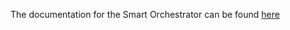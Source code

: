 The documentation for the Smart Orchestrator can be found [here](https://assist-iot-enablers-documentation.readthedocs.io/en/latest/index.html) 